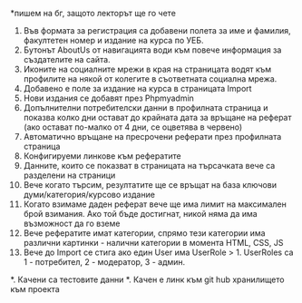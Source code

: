 *пишем на бг, защото лекторът ще го чете
1. Във формата за регистрация са добавени полета за име и фамилия, факултетен номер и издание на курса по УЕБ.
2. Бутонът AboutUs от навигацията води към повече информация за създателите на сайта.
3. Иконите на социалните мрежи в края на страницата водят към профилите на някой от колегите в съответната социална мрежа.
4. Добавено е поле за издание на курса в страницата Import
5. Нови издания се добавят през Phpmyadmin
6. Допълнителни потребителски данни в профилната страница и показва колко дни остават до крайната дата за връщане на реферат (ако остават по-малко от 4 дни, се оцветява в червено) 
7. Автоматично връщане на пресрочени реферати през профилната страница
8. Конфигируеми линкове към рефератите
9. Данните, които се показват в страницата на търсачката вече са разделени на страници
10. Вече когато търсим, резултатите ще се връщат на база ключови думи/категория/курсово издание
11. Когато взимаме даден реферат вече ще има лимит на максимален брой взимания. Ако той бъде достигнат, никой няма да има възможност да го вземе
12. Вече рефератите имат категории, спрямо тези категории има различни картинки - налични категории в момента HTML, CSS, JS
13. Вече до Import се стига ако един User има UserRole > 1. UserRoles са 1 - потребител, 2 - модератор, 3 - админ.

*. Качени са тестовите данни
*. Качен е линк към git hub хранилището към проекта
